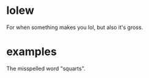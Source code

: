 lolew
=====

For when something makes you lol, but also it's gross.


examples
========

The misspelled word "squarts".

